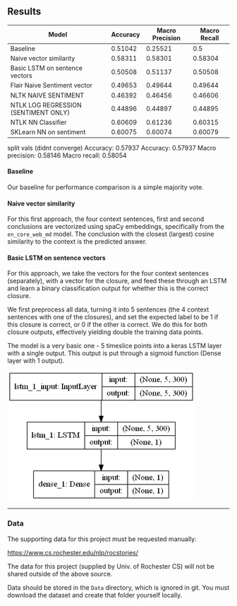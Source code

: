 ## Results

| Model | Accuracy | Macro Precision | Macro Recall |
| --- | --- | --- | --- |
| Baseline | 0.51042 | 0.25521 | 0.5 |
| Naive vector similarity | 0.58311 | 0.58301 | 0.58304 |
| Basic LSTM on sentence vectors | 0.50508 | 0.51137 | 0.50508 |
| Flair Naive Sentiment vector <not going to turn in>| 0.49653| 0.49644| 0.49644
| NLTK NAIVE SENTIMENT|  0.46392 | 0.46456 | 0.46606
| NTLK LOG REGRESSION (SENTIMENT ONLY) | 0.44896 | 0.44897 | 0.44895
| NTLK NN Classifier | 0.60609 |0.61236 | 0.60315
| SKLearn NN on sentiment | 0.60075 | 0.60074 | 0.60079 |
split vals (didnt converge)
Accuracy: 0.57937
Accuracy: 0.57937
Macro precision: 0.58146
Macro recall: 0.58054

#### Baseline

Our baseline for performance comparison is a simple majority vote.

#### Naive vector similarity

For this first approach, the four context sentences, first and second conclusions are vectorized using spaCy embeddings, specifically from the `en_core_web_md` model.  The conclusion with the closest (largest) cosine similarity to the context is the predicted answer. 


#### Basic LSTM on sentence vectors

For this approach, we take the vectors for the four context sentences (separately), with a vector for the closure, and feed these through an LSTM and learn a binary classification output for whether this is the correct closure.

We first preprocess all data, turning it into 5 sentences (the 4 context sentences with one of the closures), and set the expected label to be 1 if this closure is correct, or 0 if the other is correct.  We do this for both closure outputs, effectively yielding double the training data points.

The model is a very basic one - 5 timeslice points into a keras LSTM layer with a single output.  This output is put through a sigmoid function (Dense layer with 1 output).

![Basic LSTM model](lstm/basic_model.png)

 ---
### Data

The supporting data for this project must be requested manually:

https://www.cs.rochester.edu/nlp/rocstories/

The data for this project (supplied by Univ. of Rochester CS) will not be shared outside of the above source.

Data should be stored in the `Data` directory, which is ignored in git.  You must download the dataset and create that folder yourself locally.